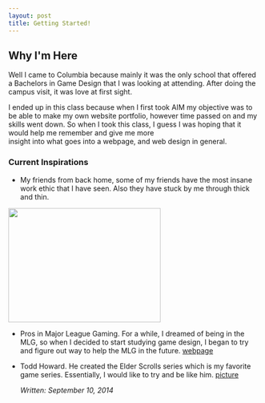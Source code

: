 ```yaml
---
layout: post
title: Getting Started!
---
```


## Why I'm Here
Well I came to Columbia because mainly it was the only school that offered a Bachelors in Game Design that I was looking at attending.
After doing the campus visit, it was love at first sight.

I ended up in this class because when I first took AIM my objective was to be able to make my own website portfolio, however time
passed on and my skills went down. So when I took this class, I guess I was hoping that it would help me remember and give me more\
insight into what goes into a webpage, and web design in general.

### Current Inspirations
* My friends from back home, some of my friends have the most insane work ethic that I have seen. Also they have stuck by me through thick and thin. 
<img src="http://www.forextrendicator.com/pictures/refer_a_friend.png" style="width:304px;height:228px">

* Pros in Major League Gaming. For a while, I dreamed of being in the MLG, so when I decided to start studying game design, I began to try and figure out way to help the MLG in the future. [webpage](http://www.majorleaguegaming.com/)
* Todd Howard. He created the Elder Scrolls series which is my favorite game series. Essentially, I would like to try and be like him. [picture](http://img2.wikia.nocookie.net/__cb20110506202339/elderscrolls/images/0/05/Todd.jpg)

 
  <em> Written: September 10, 2014  </em>
